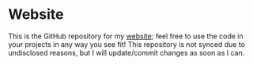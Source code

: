 # Website
This is the GitHub repository for my [website](https://gamer-xyz.ml/); feel free to use the code in your projects in any way you see fit! This repository is not synced due to undisclosed reasons, but I will update/commit changes as soon as I can.
